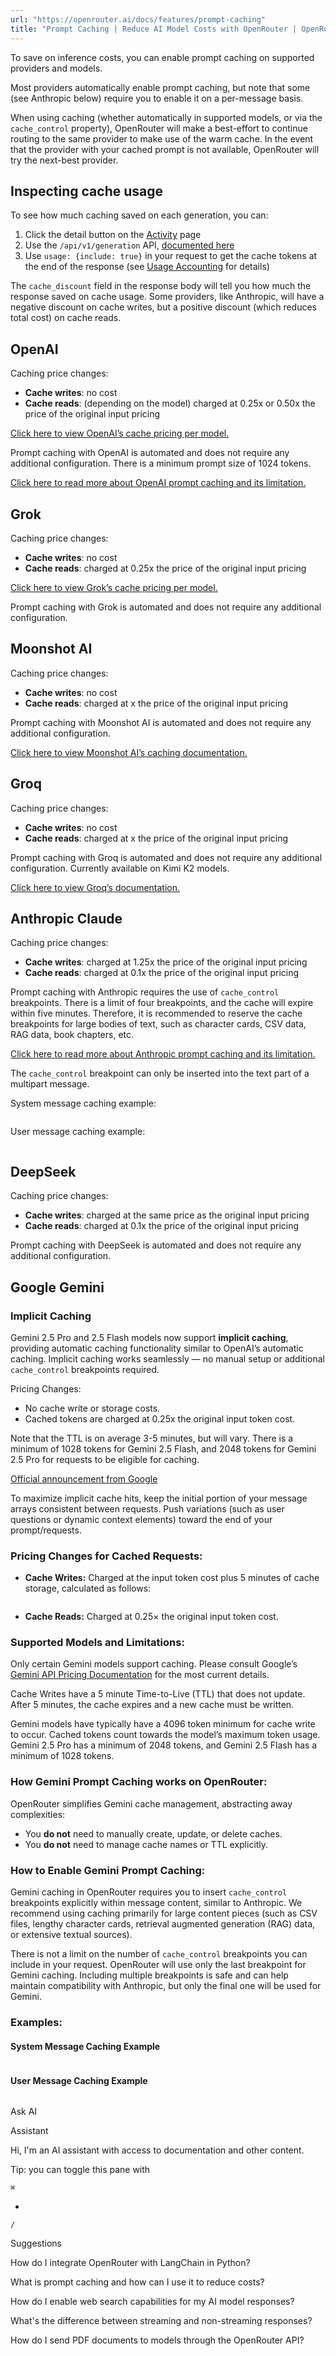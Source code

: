 ```yaml
---
url: "https://openrouter.ai/docs/features/prompt-caching"
title: "Prompt Caching | Reduce AI Model Costs with OpenRouter | OpenRouter | Documentation"
---
```


To save on inference costs, you can enable prompt caching on supported providers and models.

Most providers automatically enable prompt caching, but note that some (see Anthropic below) require you to enable it on a per-message basis.

When using caching (whether automatically in supported models, or via the `cache_control` property), OpenRouter will make a best-effort to continue routing to the same provider to make use of the warm cache. In the event that the provider with your cached prompt is not available, OpenRouter will try the next-best provider.

## Inspecting cache usage

To see how much caching saved on each generation, you can:

1. Click the detail button on the [Activity](https://openrouter.ai/activity) page
2. Use the `/api/v1/generation` API, [documented here](https://openrouter.ai/docs/api-reference/overview#querying-cost-and-stats)
3. Use `usage: {include: true}` in your request to get the cache tokens at the end of the response (see [Usage Accounting](https://openrouter.ai/docs/use-cases/usage-accounting) for details)

The `cache_discount` field in the response body will tell you how much the response saved on cache usage. Some providers, like Anthropic, will have a negative discount on cache writes, but a positive discount (which reduces total cost) on cache reads.

## OpenAI

Caching price changes:

- **Cache writes**: no cost
- **Cache reads**: (depending on the model) charged at 0.25x or 0.50x the price of the original input pricing

[Click here to view OpenAI’s cache pricing per model.](https://platform.openai.com/docs/pricing)

Prompt caching with OpenAI is automated and does not require any additional configuration. There is a minimum prompt size of 1024 tokens.

[Click here to read more about OpenAI prompt caching and its limitation.](https://platform.openai.com/docs/guides/prompt-caching)

## Grok

Caching price changes:

- **Cache writes**: no cost
- **Cache reads**: charged at 0.25x the price of the original input pricing

[Click here to view Grok’s cache pricing per model.](https://docs.x.ai/docs/models#models-and-pricing)

Prompt caching with Grok is automated and does not require any additional configuration.

## Moonshot AI

Caching price changes:

- **Cache writes**: no cost
- **Cache reads**: charged at x the price of the original input pricing

Prompt caching with Moonshot AI is automated and does not require any additional configuration.

[Click here to view Moonshot AI’s caching documentation.](https://platform.moonshot.ai/docs/api/caching)

## Groq

Caching price changes:

- **Cache writes**: no cost
- **Cache reads**: charged at x the price of the original input pricing

Prompt caching with Groq is automated and does not require any additional configuration. Currently available on Kimi K2 models.

[Click here to view Groq’s documentation.](https://console.groq.com/docs/prompt-caching)

## Anthropic Claude

Caching price changes:

- **Cache writes**: charged at 1.25x the price of the original input pricing
- **Cache reads**: charged at 0.1x the price of the original input pricing

Prompt caching with Anthropic requires the use of `cache_control` breakpoints. There is a limit of four breakpoints, and the cache will expire within five minutes. Therefore, it is recommended to reserve the cache breakpoints for large bodies of text, such as character cards, CSV data, RAG data, book chapters, etc.

[Click here to read more about Anthropic prompt caching and its limitation.](https://docs.anthropic.com/en/docs/build-with-claude/prompt-caching)

The `cache_control` breakpoint can only be inserted into the text part of a multipart message.

System message caching example:

```code-block text-sm

```

User message caching example:

```code-block text-sm

```

## DeepSeek

Caching price changes:

- **Cache writes**: charged at the same price as the original input pricing
- **Cache reads**: charged at 0.1x the price of the original input pricing

Prompt caching with DeepSeek is automated and does not require any additional configuration.

## Google Gemini

### Implicit Caching

Gemini 2.5 Pro and 2.5 Flash models now support **implicit caching**, providing automatic caching functionality similar to OpenAI’s automatic caching. Implicit caching works seamlessly — no manual setup or additional `cache_control` breakpoints required.

Pricing Changes:

- No cache write or storage costs.
- Cached tokens are charged at 0.25x the original input token cost.

Note that the TTL is on average 3-5 minutes, but will vary. There is a minimum of 1028 tokens for Gemini 2.5 Flash, and 2048 tokens for Gemini 2.5 Pro for requests to be eligible for caching.

[Official announcement from Google](https://developers.googleblog.com/en/gemini-2-5-models-now-support-implicit-caching/)

To maximize implicit cache hits, keep the initial portion of your message
arrays consistent between requests. Push variations (such as user questions or
dynamic context elements) toward the end of your prompt/requests.

### Pricing Changes for Cached Requests:

- **Cache Writes:** Charged at the input token cost plus 5 minutes of cache storage, calculated as follows:

```code-block text-sm

```

- **Cache Reads:** Charged at 0.25× the original input token cost.

### Supported Models and Limitations:

Only certain Gemini models support caching. Please consult Google’s [Gemini API Pricing Documentation](https://ai.google.dev/gemini-api/docs/pricing) for the most current details.

Cache Writes have a 5 minute Time-to-Live (TTL) that does not update. After 5 minutes, the cache expires and a new cache must be written.

Gemini models have typically have a 4096 token minimum for cache write to occur. Cached tokens count towards the model’s maximum token usage. Gemini 2.5 Pro has a minimum of 2048 tokens, and Gemini 2.5 Flash has a minimum of 1028 tokens.

### How Gemini Prompt Caching works on OpenRouter:

OpenRouter simplifies Gemini cache management, abstracting away complexities:

- You **do not** need to manually create, update, or delete caches.
- You **do not** need to manage cache names or TTL explicitly.

### How to Enable Gemini Prompt Caching:

Gemini caching in OpenRouter requires you to insert `cache_control` breakpoints explicitly within message content, similar to Anthropic. We recommend using caching primarily for large content pieces (such as CSV files, lengthy character cards, retrieval augmented generation (RAG) data, or extensive textual sources).

There is not a limit on the number of `cache_control` breakpoints you can
include in your request. OpenRouter will use only the last breakpoint for
Gemini caching. Including multiple breakpoints is safe and can help maintain
compatibility with Anthropic, but only the final one will be used for Gemini.

### Examples:

#### System Message Caching Example

```code-block text-sm

```

#### User Message Caching Example

```code-block text-sm

```

Ask AI

Assistant

Hi, I'm an AI assistant with access to documentation and other content.

Tip: you can toggle this pane with

`⌘`

+

`/`

Suggestions

How do I integrate OpenRouter with LangChain in Python?

What is prompt caching and how can I use it to reduce costs?

How do I enable web search capabilities for my AI model responses?

What's the difference between streaming and non-streaming responses?

How do I send PDF documents to models through the OpenRouter API?